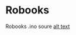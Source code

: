 # Robooks
Robooks .ino soure
[alt text](https://www.mediafire.com/convkey/1457/jjxbcmp9b6k35uwzg.jpg?size_id=5)
